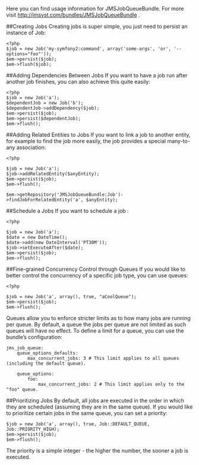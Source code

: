 Here you can find usage information for JMSJobQueueBundle. For more visit http://jmsyst.com/bundles/JMSJobQueueBundle . 


##Creating Jobs
Creating jobs is super simple, you just need to persist an instance of Job:

```
<?php
$job = new Job('my-symfony2:command', array('some-args', 'or', '--options="foo"'));
$em->persist($job);
$em->flush($job);
```

##Adding Dependencies Between Jobs
If you want to have a job run after another job finishes, you can also achieve this quite easily:

```
<?php
$job = new Job('a');
$dependentJob = new Job('b');
$dependentJob->addDependency($job);
$em->persist($job);
$em->persist($dependentJob);
$em->flush();
```

##Adding Related Entities to Jobs
If you want to link a job to another entity, for example to find the job more easily, the job provides a special many-to-any association:
```
<?php

$job = new Job('a');
$job->addRelatedEntity($anyEntity);
$em->persist($job);
$em->flush();

$em->getRepository('JMSJobQueueBundle:Job')->findJobForRelatedEntity('a', $anyEntity);
```


##Schedule a Jobs
If you want to schedule a job :
```
<?php

$job = new Job('a');
$date = new DateTime();
$date->add(new DateInterval('PT30M'));
$job->setExecuteAfter($date);
$em->persist($job);
$em->flush();
```

##Fine-grained Concurrency Control through Queues
If you would like to better control the concurrency of a specific job type, you can use queues:
```
<?php

$job = new Job('a', array(), true, "aCoolQueue");
$em->persist($job);
$em->flush();
```

Queues allow you to enforce stricter limits as to how many jobs are running per queue. By default, a queue the jobs per queue are not limited as such queues will have no effect. To define a limit for a queue, you can use the bundle’s configuration:
```
jms_job_queue:
    queue_options_defaults:
        max_concurrent_jobs: 3 # This limit applies to all queues (including the default queue).

    queue_options:
        foo:
            max_concurrent_jobs: 2 # This limit applies only to the "foo" queue.
```

##Prioritizing Jobs
By default, all jobs are executed in the order in which they are scheduled (assuming they are in the same queue). If you would like to prioritize certain jobs in the same queue, you can set a priority:
```
$job = new Job('a', array(), true, Job::DEFAULT_QUEUE, Job::PRIORITY_HIGH);
$em->persist($job);
$em->flush();
```

The priority is a simple integer - the higher the number, the sooner a job is executed.
